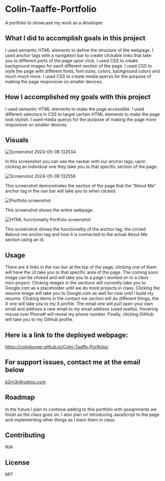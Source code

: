 # Colin-Taaffe-Portfolio
A portfolio to showcase my work as a developer.

## What I did to accomplish goals in this project
I used semantic HTML elements to define the structure of the webpage. I used anchor tags with a navigation bar to create clickable links that take you to different parts of the page upon click. I used CSS to create background images for each different section of the page. I used CSS to style the page with different fonts, font sizes, colors, background colors and much much more. I used CSS to create media querys for the purpose of making the page responsive on smaller devices.

## How I accomplished my goals with this project
I used semantic HTML elements to make the page accessible. I used different selectors in CSS to target certain HTML elements to make the page look stylish. I used media querys for the purpose of making the page more responsive on smaller devices.

## Visuals
![Screenshot 2024-05-08 132534](https://github.com/ColinBurner/Colin-Taaffe-Portfolio/assets/85810714/c8df5690-ad77-4a33-ac05-1b9a00506b3c)

In this screenshot you can see the navbar with our anchor tags, upon clicking an individual one they take you to that specific section of the page.

![Screenshot 2024-05-08 132558](https://github.com/ColinBurner/Colin-Taaffe-Portfolio/assets/85810714/ded8750f-d852-438c-9b47-2a7297a8d842)

This screenshot demonstrates the section of the page that the "About Me" anchor tag in the nav bar will take you to when clicked.

![Portfolio screenshot](https://github.com/ColinBurner/Colin-Taaffe-Portfolio/assets/85810714/b5f723a8-1871-4830-9727-e9c95ed45e25)

This screenshot shows the entire webpage.

![HTML functionality Portfolio screenshot](https://github.com/ColinBurner/Colin-Taaffe-Portfolio/assets/85810714/601b3457-550f-4146-80a5-937d6f2c78ce)

This screenshot shows the functionality of the anchor tag, the circled #about-me anchor tag and how it is connected to the actual About Me section using an id.

## Usage
There are 4 links in the nav bar at the top of the page, clicking one of them will have the UI take you to that specific area of the page. The coming soon image can be clicked and will take you to a page I worked on in a class mini-project. Clicking images in the sections will currently take you to Google.com as a placeholder until we do more projects in class. Clicking the resume image will take you to Google.com as well for now until I build my resume. Clicking items in the contact me section will do different things, the X one will take you to my X profile. The email one will pull open your own email and address a new email to my email address (used mailto). Hovering mouse over Phone# will reveal my phone number. Finally, clicking GitHub will take you to my GitHub profile.

## Here is a link to the deployed webpage:

https://colinburner.github.io/Colin-Taaffe-Portfolio/

## For support issues, contact me at the email below

<a href="mailto: b2rn3r@yahoo.com">b2rn3r@yahoo.com</a>

## Roadmap
In the future I plan to continue adding to this portfolio with assignments we finish as the class goes on. I also plan on introducing JavaScript to the page and implementing other things as I learn them in class.

## Contributing
N/A

## License
MIT